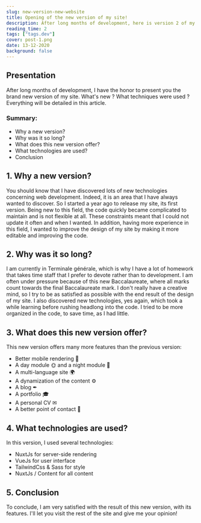 ```yaml
---
slug: new-version-new-website
title: Opening of the new version of my site!
description: After long months of development, here is version 2 of my site!
reading_time: 2
tags: ["tags.dev"]
cover: post-1.png
date: 13-12-2020
background: false
---
```


## Presentation

After long months of development, I have the honor to present you the brand new version of my site.
What's new ? What techniques were used ? Everything will be detailed in this article.

### Summary:
- Why a new version?
- Why was it so long?
- What does this new version offer?
- What technologies are used?
- Conclusion

## 1. Why a new version?

You should know that I have discovered lots of new technologies concerning web development.
Indeed, it is an area that I have always wanted to discover. So I started a year ago to release my site, its first version.
Being new to this field, the code quickly became complicated to maintain and is not flexible at all.
These constraints meant that I could not update it often and when I wanted.
In addition, having more experience in this field, I wanted to improve the design of my site by making it more
editable and improving the code.

## 2. Why was it so long?

I am currently in Terminale générale, which is why I have a lot of homework that takes time
staff that I prefer to devote rather than to development. I am often under pressure because of this new
Baccalaureate, where all marks count towards the final Baccalaureate mark.
I don't really have a creative mind, so I try to be as satisfied as possible with the end result of the
design of my site. I also discovered new technologies, yes again, which took a while
learning before rushing headlong into the code. I tried to be more organized in the code,
to save time, as I had little.

## 3. What does this new version offer?

This new version offers many more features than the previous version:

- Better mobile rendering 📱
- A day module 🌞 and a night module 🌚
- A multi-language site 🌍
- A dynamization of the content ⚙
- A blog ✒
- A portfolio 🎓
- A personal CV ✉
- A better point of contact 📌

## 4. What technologies are used?

In this version, I used several technologies:

- NuxtJs for server-side rendering
- VueJs for user interface
- TailwindCss & Sass for style
- NuxtJs / Content for all content

## 5. Conclusion

To conclude, I am very satisfied with the result of this new version, with its features.
I'll let you visit the rest of the site and give me your opinion!

